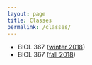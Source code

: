 ```yaml
---
layout: page
title: Classes
permalink: /classes/
---
```


- BIOL 367 ([winter 2018](/classes/BIOL367_winter_2018.html))
- BIOL 367 ([fall 2018](/classes/BIOL367_fall_2018.html))

